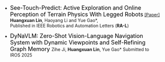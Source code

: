 - <span style="color:black;font-size:18px">See-Touch-Predict: Active Exploration and Online Perception of Terrain Physics With Legged Robots</span> [[Paper]](https://ieeexplore.ieee.org/document/10882928)
<strong>Huangxuan Lin</strong>, Haoyang Li and Yue Gao*,  
Published in IEEE Robotics and Automation Letters (<strong>RA-L</strong>) 

- <span style="color:black;font-size:18px">DyNaVLM: Zero-Shot Vision-Language Navigation System with Dynamic Viewpoints and Self-Refining Graph Memory </span>
Zihe Ji, <strong>Huangxuan Lin</strong>, Yue Gao*
Submitted to IROS 2025

